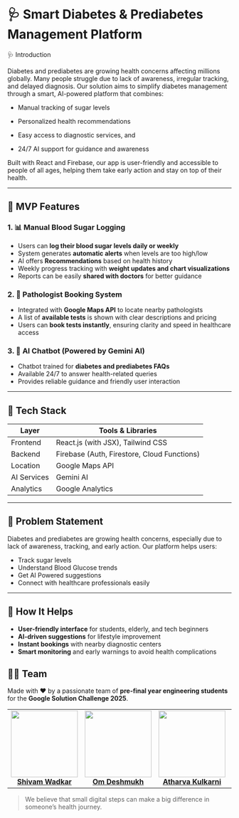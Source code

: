 # 🩺 Smart Diabetes & Prediabetes Management Platform

🩺 Introduction

Diabetes and prediabetes are growing health concerns affecting millions globally. Many people struggle due to lack of awareness, irregular tracking, and delayed diagnosis.
Our solution aims to simplify diabetes management through a smart, AI-powered platform that combines:

  - Manual tracking of sugar levels

  - Personalized health recommendations

  -  Easy access to diagnostic services, and

  - 24/7 AI support for guidance and awareness

Built with React and Firebase, our app is user-friendly and accessible to people of all ages, helping them take early action and stay on top of their health.

---

## 🚀 MVP Features

### 1. 📊 Manual Blood Sugar Logging  
- Users can **log their blood sugar levels daily or weekly**  
- System generates **automatic alerts** when levels are too high/low  
- AI offers **Recommendations** based on health history  
- Weekly progress tracking with **weight updates and chart visualizations**  
- Reports can be easily **shared with doctors** for better guidance

### 2. 🧪 Pathologist Booking System  
- Integrated with **Google Maps API** to locate nearby pathologists  
- A list of **available tests** is shown with clear descriptions and pricing  
- Users can **book tests instantly**, ensuring clarity and speed in healthcare access

### 3. 🤖 AI Chatbot (Powered by Gemini AI)  
- Chatbot trained for **diabetes and prediabetes FAQs**  
- Available 24/7 to answer health-related queries  
- Provides reliable guidance and friendly user interaction

---

## 🧱 Tech Stack

| Layer       | Tools & Libraries                         |
|-------------|-------------------------------------------|
| Frontend    | React.js (with JSX), Tailwind CSS         |
| Backend     | Firebase (Auth, Firestore, Cloud Functions) |
| Location    | Google Maps API                           |
| AI Services | Gemini AI                                 |
| Analytics   | Google Analytics                          |

---

## 🎯 Problem Statement  
Diabetes and prediabetes are growing health concerns, especially due to lack of awareness, tracking, and early action. Our platform helps users:
- Track sugar levels
- Understand Blood Glucose trends
- Get AI Powered suggestions
- Connect with healthcare professionals easily

---

## 📌 How It Helps

- **User-friendly interface** for students, elderly, and tech beginners  
- **AI-driven suggestions** for lifestyle improvement  
- **Instant bookings** with nearby diagnostic centers  
- **Smart monitoring** and early warnings to avoid health complications  


## 👨‍💻 Team  
Made with ❤️ by a passionate team of **pre-final year engineering students** for the **Google Solution Challenge 2025**.

<table>
  <tr>
    <td align="center">
      <a href="https://www.linkedin.com/in/shivam-wadkar-space/" target="_blank">
        <img src="https://media.licdn.com/dms/image/v2/D5603AQG68GveAIDqgA/profile-displayphoto-shrink_800_800/profile-displayphoto-shrink_800_800/0/1725124842223?e=1749686400&v=beta&t=iX729E8nRR94WY2JamPBvmMLG4ouPuUEJixUjcX4tZ0" width="150"/><br/>
        <b>Shivam Wadkar</b>
      </a>
    </td>
    <td align="center">
      <a href="https://www.linkedin.com/in/omdeshhh/" target="_blank">
        <img src="https://media.licdn.com/dms/image/v2/D4D03AQFL1Qcj1F1Z5w/profile-displayphoto-shrink_800_800/B4DZYMFe8BHAAc-/0/1743959487283?e=1749686400&v=beta&t=FOZYwb9ApMJL2UVm31fvNyXy2Un495TEfuaAYfBj-Y0" width="150"/><br/>
        <b>Om Deshmukh</b>
      </a>
    </td>
    <td align="center">
      <a href="https://www.linkedin.com/in/atharva-kulkarni2004/" target="_blank">
        <img src="https://media.licdn.com/dms/image/v2/D5603AQGrXqGRKv8XxA/profile-displayphoto-shrink_800_800/profile-displayphoto-shrink_800_800/0/1687974212572?e=1749686400&v=beta&t=qClZ658zCiWPMVKExsXac8auJe_7kJrerWwL8NENVjo" width="150"/><br/>
        <b>Atharva Kulkarni</b>
      </a>
    </td>
    <td align="center">
      <a href="https://www.linkedin.com/in/samarpan-daniel-5728a7244/" target="_blank">
        <img src="https://media.licdn.com/dms/image/v2/D5603AQGOoQZHBjO4Ow/profile-displayphoto-shrink_800_800/profile-displayphoto-shrink_800_800/0/1721587022809?e=1749686400&v=beta&t=YyX8XYClUvZupOJr-nHDqty36phbf9QBgE8ILJgu1ZM" width="150"/><br/>
        <b>Samarpan Daniel</b>
      </a>
    </td>
  </tr>
</table>


> We believe that small digital steps can make a big difference in someone’s health journey.
